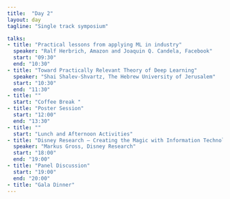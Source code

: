 ```yaml
---
title:  "Day 2"
layout: day
tagline: "Single track symposium"

talks:
- title: "Practical lessons from applying ML in industry"
  speaker: "Ralf Herbrich, Amazon and Joaquin Q. Candela, Facebook"
  start: "09:30"
  end: "10:30"
- title: "Toward Practically Relevant Theory of Deep Learning"
  speaker: "Shai Shalev-Shvartz, The Hebrew University of Jerusalem"
  start: "10:30"
  end: "11:30"
- title: ""
  start: "Coffee Break "
- title: "Poster Session"
  start: "12:00"
  end: "13:30"
- title: ""
  start: "Lunch and Afternoon Activities"
- title: "Disney Research – Creating the Magic with Information Technology"
  speaker: "Markus Gross, Disney Research"
  start: "18:00"
  end: "19:00"
- title: "Panel Discussion"
  start: "19:00"
  end: "20:00"
- title: "Gala Dinner"
---
```

